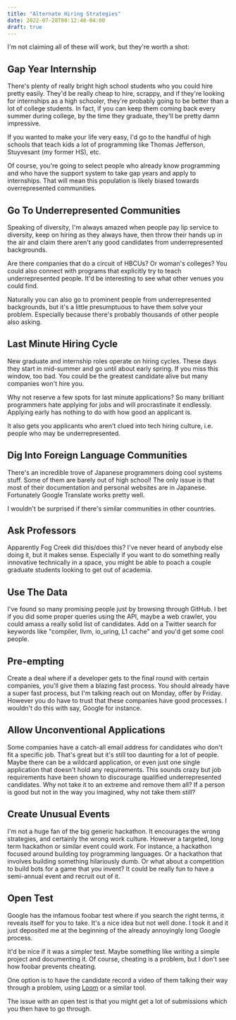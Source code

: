 ```yaml
---
title: "Alternate Hiring Strategies"
date: 2022-07-28T00:12:48-04:00
draft: true
---
```


I'm not claiming all of these will work, but they're worth a shot:

## Gap Year Internship

There's plenty of really bright high school students who you could
hire pretty easily. They'd be really cheap to hire, scrappy, and if
they're looking for internships as a high schooler, they're probably
going to be better than a lot of college students. In fact, if you can
keep them coming back every summer during college, by the time they
graduate, they'll be pretty damn impressive.

If you wanted to make your life very easy, I'd go to the handful of
high schools that teach kids a lot of programming like Thomas
Jefferson, Stuyvesant (my former HS), etc.

Of course, you're going to select people who already know programming
and who have the support system to take gap years and apply to
internships. That will mean this population is likely biased towards
overrepresented communities.

## Go To Underrepresented Communities

Speaking of diversity, I'm always amazed when people pay lip service
to diversity, keep on hiring as they always have, then throw their
hands up in the air and claim there aren't any good candidates from
underrepresented backgrounds.

Are there companies that do a circuit of HBCUs? Or woman's colleges?
You could also connect with programs that explicitly try to teach
underrepresented people. It'd be interesting to see what other
venues you could find.

Naturally you can also go to prominent people from underrepresented
backgrounds, but it's a little presumptuous to have them solve your
problem. Especially because there's probably thousands of other people
also asking.

## Last Minute Hiring Cycle

New graduate and internship roles operate on hiring cycles. These days
they start in mid-summer and go until about early spring. If you miss
this window, too bad. You could be the greatest candidate alive but
many companies won't hire you.

Why not reserve a few spots for last minute applications? So many
brilliant programmers hate applying for jobs and will procrastinate it
endlessly. Applying early has nothing to do with how good an applicant
is.

It also gets you applicants who aren't clued into tech hiring culture,
i.e. people who may be underrepresented.

## Dig Into Foreign Language Communities

There's an incredible trove of Japanese programmers doing cool systems
stuff. Some of them are barely out of high school! The only issue is
that most of their documentation and personal websites are in
Japanese. Fortunately Google Translate works pretty well.

I wouldn't be surprised if there's similar communities in other countries.

## Ask Professors

Apparently Fog Creek did this/does this? I've never heard of anybody
else doing it, but it makes sense. Especially if you want to do
something really innovative technically in a space, you might be able
to poach a couple graduate students looking to get out of academia.

## Use The Data

I've found so many promising people just by browsing through GitHub. I
bet if you did some proper queries using the API, maybe a web crawler,
you could amass a really solid list of candidates. Add on a Twitter
search for keywords like "compiler, llvm, io_uring, L1 cache" and
you'd get some cool people.

## Pre-empting

Create a deal where if a developer gets to the final round with
certain companies, you'll give them a blazing fast process. You should
already have a super fast process, but I'm talking reach out on
Monday, offer by Friday. However you do have to trust that these
companies have good processes. I wouldn't do this with say, Google for
instance.


## Allow Unconventional Applications

Some companies have a catch-all email address for candidates who don't
fit a specific job. That's great but it's still too daunting for a lot
of people. Maybe there can be a wildcard application, or even just one
single application that doesn't hold any requirements. This sounds
crazy but job requirements have been shown to discourage qualified
underrepresented candidates. Why not take it to an extreme and remove
them all? If a person is good but not in the way you imagined, why not
take them still?

## Create Unusual Events

I'm not a huge fan of the big generic hackathon. It encourages the
wrong strategies, and certainly the wrong work culture. However a
targeted, long term hackathon or similar event could work. For
instance, a hackathon focused around building toy programming
languages. Or a hackathon that involves building something hilariously
dumb. Or what about a competition to build bots for a game that you
invent? It could be really fun to have a semi-annual event and recruit
out of it.

## Open Test

Google has the infamous foobar test where if you search the right
terms, it reveals itself for you to take. It's a nice idea but not
well done. I took it and it just deposited me at the beginning of the
already annoyingly long Google process.

It'd be nice if it was a simpler test. Maybe something like writing a
simple project and documenting it. Of course, cheating is a problem,
but I don't see how foobar prevents cheating.

One option is to have the candidate record a video of them talking
their way through a problem, using [Loom](https://www.loom.com/) or a
similar tool.

The issue with an open test is that you might get a lot of submissions
which you then have to go through.
